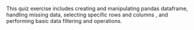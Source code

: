 This quiz exercise includes creating and manipulating pandas dataframe, handling missing data, selecting specific rows and columns , and performing basic data filtering and operations.
